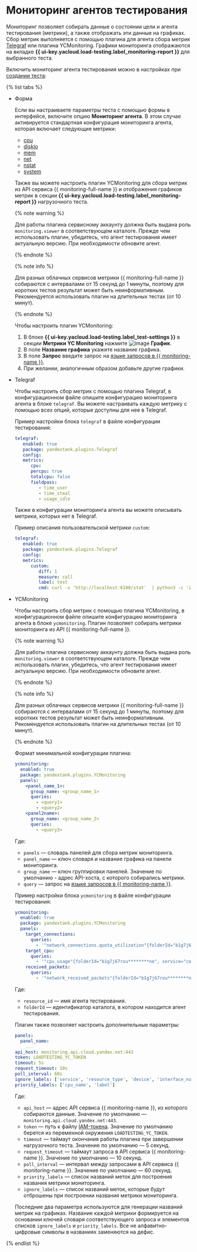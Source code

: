 # Мониторинг агентов тестирования

Мониторинг позволяет собирать данные о состоянии цели и агента тестирования (метрики), а также отображать эти данные на графиках. Сбор метрик выполняется с помощью плагина для агента сбора метрик [Telegraf](https://github.com/influxdata/telegraf) или плагина YCMonitoring. Графики мониторинга отображаются на вкладке **{{ ui-key.yacloud.load-testing.label_monitoring-report }}** для выбранного теста.

Включить мониторинг агента тестирования можно в настройках при [создании теста](../operations/create-test-bucket.md#create-test):

{% list tabs %}

- Форма

   Если вы настраиваете параметры теста с помощью формы в интерфейсе, включите опцию **Мониторинг агента**. В этом случае активируется стандартная конфигурация мониторинга агента, которая включает следующие метрики:
   
   * [cpu](https://github.com/influxdata/telegraf/tree/master/plugins/inputs/cpu)
   * [diskio](https://github.com/influxdata/telegraf/tree/master/plugins/inputs/diskio)
   * [mem](https://github.com/influxdata/telegraf/tree/master/plugins/inputs/mem)
   * [net](https://github.com/influxdata/telegraf/tree/master/plugins/inputs/net)
   * [nstat](https://github.com/influxdata/telegraf/tree/master/plugins/inputs/nstat)
   * [system](https://github.com/influxdata/telegraf/tree/master/plugins/inputs/system)

   Также вы можете настроить плагин YCMonitoring для сбора метрик из API сервиса {{ monitoring-full-name }} и отображения графиков метрик в секции **{{ ui-key.yacloud.load-testing.label_monitoring-report }}** нагрузочного теста.

   {% note warning %}

   Для работы плагина сервисному аккаунту должна быть выдана роль `monitoring.viewer` в соответствующем каталоге.
   Прежде чем использовать плагин, убедитесь, что агент тестирования имеет актуальную версию. При необходимости обновите агент.

   {% endnote %}
   
   {% note info %}

   Для разных облачных сервисов метрики {{ monitoring-full-name }} собираются с интервалами от 15 секунд до 1 минуты, поэтому для коротких тестов результат может быть неинформативным. Рекомендуется использовать плагин на длительных тестах (от 10 минут).

   {% endnote %}

   Чтобы настроить плагин YCMonitoring:

   1. В блоке **{{ ui-key.yacloud.load-testing.label_test-settings }}** в секции **Метрики YC Monitoring** нажмите ![image](../../_assets/plus-sign.svg) **График**.
   1. В поле **Название графика** укажите название графика.
   1. В поле **Запрос** введите запрос на [языке запросов в {{ monitoring-name }}](../../monitoring/concepts/querying.md).
   1. При желании, аналогичным образом добавьте другие графики.


- Telegraf

   Чтобы настроить сбор метрик с помощью плагина Telegraf, в конфигурационном файле опишите конфигурацию мониторинга агента в блоке `telegraf`. Вы можете настраивать каждую метрику с помощью всех опций, которые доступны для нее в Telegraf.

   Пример настройки блока `telegraf` в файле конфигурации тестирования:

   ```yaml
   telegraf:
      enabled: true
      package: yandextank.plugins.Telegraf
      config:
      metrics:
         cpu:
         percpu: true
         totalcpu: false
         fieldpass:
            - time_user
            - time_steal
            - usage_idle
   ```

   Также в конфигурации мониторинга агента вы можете описывать метрики, которых нет в Telegraf.

   Пример описания пользовательской метрики `custom`:
  
   ```yaml
   telegraf:
      enabled: true
      package: yandextank.plugins.Telegraf
      config:
      metrics:
         custom:
            diff: 1
            measure: call
            label: test
            cmd: curl -s 'http://localhost:6100/stat'  | python3 -c 'import sys, json; j = json.load(sys.stdin); print("\n".join(rerp(c["values"]["accept"]) for c in j["charts"] if c["name"] == "localqueue_wait_time"))'
   ```

- YCMonitoring

   Чтобы настроить сбор метрик с помощью плагина YCMonitoring, в конфигурационном файле опишите конфигурацию мониторинга агента в блоке `ycmonitoring`. Плагин позволяет собирать метрики мониторинга из API {{ monitoring-full-name }}.

   {% note warning %}

   Для работы плагина сервисному аккаунту должна быть выдана роль `monitoring.viewer` в соответствующем каталоге.
   Прежде чем использовать плагин, убедитесь, что агент тестирования имеет актуальную версию. При необходимости обновите агент.

   {% endnote %}

   {% note info %}

   Для разных облачных сервисов метрики {{ monitoring-full-name }} собираются с интервалами от 15 секунд до 1 минуты, поэтому для коротких тестов результат может быть неинформативным. Рекомендуется использовать плагин на длительных тестах (от 10 минут).

   {% endnote %}

   Формат минимальной конфигурации плагина:

   ```yaml
   ycmonitoring:
     enabled: true
     package: yandextank.plugins.YCMonitoring
     panels:
       <panel_name_1>:
         group_name: <group_name_1>
         queries:
           - <query1>
           - <query2>
       <panel2name>:
         group_name: <group_name_2>
         queries:
           - <query3>
   ```
   Где:
   * `panels` — словарь панелей для сбора метрик мониторинга.
   * `panel_name` — ключ словаря и название графика на панели мониторинга.
   * `group_name` — ключ группировки панелей. Значение по умолчанию - адрес API-хоста, с которого собирались метрики.
   * `query` — запрос на [языке запросов в {{ monitoring-name }}](../../monitoring/concepts/querying.md).

   Пример настройки блока `ycmonitoring` в файле конфигурации тестирования:

   ```yaml
   ycmonitoring:
     enabled: true
     package: yandextank.plugins.YCMonitoring
     panels:
       target_connections:
         queries:
           - '"network_connections.quota_utilization"{folderId="b1g7j67rou********ne", service="compute", resource_id="agent007"}'
       target_cpu:
         queries:
           - '"cpu_usage"{folderId="b1g7j67rou********ne", service="compute", resource_id="agent007"}'
       received_packets:
         queries:
           - '"network_received_packets"{folderId="b1g7j67rou********ne", service="compute", resource_id="agent007", resource_type="vm", interface_number="*"}'
   ```
   Где:
   * `resource_id` — имя агента тестирования.
   * `folderId` — идентификатор каталога, в котором находится агент тестирования. 

   Плагин также позволяет настроить дополнительные параметры:

   ```yaml
   panels:
     panel_name:
       ...
   api_host: monitoring.api.cloud.yandex.net:443
   token: LOADTESTING_YC_TOKEN
   timeout: 5s
   request_timeout: 10s
   poll_interval: 60s
   ignore_labels: ['service', 'resource_type', 'device', 'interface_number', 'source_metric', 'subcluster_name', 'shard', 'dc']
   priority_labels: ['cpu_name', 'label']
   ```

   Где:
   * `api_host` — адрес API сервиса {{ monitoring-name }}, из которого собираются данные. Значение по умолчанию — `monitoring.api.cloud.yandex.net:443`.
   * `token` — путь к файлу [IAM-токена](../../iam/concepts/authorization/iam-token.md). Значение по умолчанию берется из переменной окружения `LOADTESTING_YC_TOKEN`.
   * `timeout` — таймаут окончания работы плагина при завершении нагрузочного теста. Значение по умолчанию — 5 секунд.
   * `request_timeout` — таймаут запроса в API сервиса {{ monitoring-name }}. Значение по умолчанию — 10 секунд.
   * `poll_interval` — интервал между запросами в API сервиса {{ monitoring-name }}. Значение по умолчанию — 60 секунд.
   * `priority_labels` — список названий меток для построения названия метрики мониторинга.
   * `ignore_labels` — список названий меток, которые будут отброшены при построении названия метрики мониторинга.

   Последние два параметра используются для генерации названий метрик на графиках. Название каждой метрики формируется на основании ключей словаря соответствующего запроса и элементов списков `ignore_labels` и `priority_labels`. Все не алфавитно-цифровые символы в названиях заменяются на дефис.

{% endlist %}
